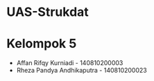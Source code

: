 # UAS-Strukdat

# Kelompok 5
- Affan Rifqy Kurniadi - 140810200003
- Rheza Pandya Andhikaputra - 140810200023

